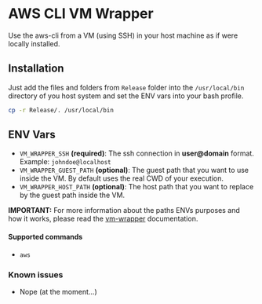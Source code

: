 # AWS CLI VM Wrapper
Use the aws-cli from a VM (using SSH) in your host machine as if were locally installed.

## Installation
Just add the files and folders from `Release` folder into the `/usr/local/bin` directory of you host system and set the ENV vars into your bash profile.
```sh
cp -r Release/. /usr/local/bin
```

## ENV Vars
- `VM_WRAPPER_SSH` **(required)**: The ssh connection in **user@domain** format. Example: `johndoe@localhost`
- `VM_WRAPPER_GUEST_PATH` **(optional)**: The guest path that you want to use inside the VM. By default uses the real CWD of your execution.
- `VM_WRAPPER_HOST_PATH` **(optional)**: The host path that you want to replace by the guest path inside the VM.

**IMPORTANT:** For more information about the paths ENVs purposes and how it works, please read the [vm-wrapper](https://github.com/Nataniel4/vm-wrapper) documentation.

#### Supported commands
- `aws`

### Known issues
- Nope (at the moment...)